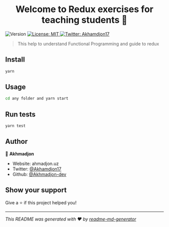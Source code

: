 <h1 align="center">Welcome to Redux exercises for teaching students 👋</h1>
<p>
  <img alt="Version" src="https://img.shields.io/badge/version-1.0-blue.svg?cacheSeconds=2592000" />
  <a href="#" target="_blank">
    <img alt="License: MIT" src="https://img.shields.io/badge/License-MIT-yellow.svg" />
  </a>
  <a href="https://twitter.com/Akhamdjon17" target="_blank">
    <img alt="Twitter: Akhamdjon17" src="https://img.shields.io/twitter/follow/Akhamdjon17.svg?style=social" />
  </a>
</p>

> This help to understand Functional Programming and guide to redux

## Install

```sh
yarn 
```

## Usage

```sh
cd any folder and yarn start
```

## Run tests

```sh
yarn test
```

## Author

👤 **Akhmadjon**

* Website: ahmadjon.uz
* Twitter: [@Akhamdjon17](https://twitter.com/Akhamdjon17)
* Github: [@Akhmadjon-dev](https://github.com/Akhmadjon-dev)

## Show your support

Give a ⭐️ if this project helped you!

***
_This README was generated with ❤️ by [readme-md-generator](https://github.com/kefranabg/readme-md-generator)_
